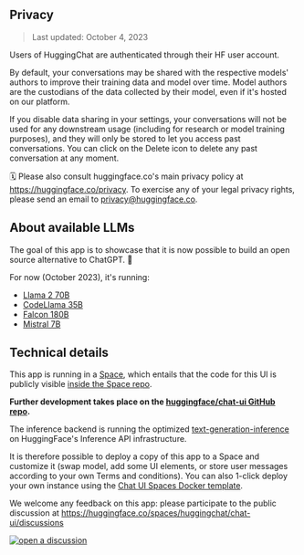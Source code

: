 ## Privacy

> Last updated: October 4, 2023

Users of HuggingChat are authenticated through their HF user account.

By default, your conversations may be shared with the respective models' authors to improve their training data and model over time. Model authors are the custodians of the data collected by their model, even if it's hosted on our platform.

If you disable data sharing in your settings, your conversations will not be used for any downstream usage (including for research or model training purposes), and they will only be stored to let you access past conversations. You can click on the Delete icon to delete any past conversation at any moment.

🗓 Please also consult huggingface.co's main privacy policy at <https://huggingface.co/privacy>. To exercise any of your legal privacy rights, please send an email to <privacy@huggingface.co>.

## About available LLMs

The goal of this app is to showcase that it is now possible to build an open source alternative to ChatGPT. 💪

For now (October 2023), it's running:

- [Llama 2 70B](https://huggingface.co/meta-llama/Llama-2-70b-chat-hf)
- [CodeLlama 35B](https://about.fb.com/news/2023/08/code-llama-ai-for-coding/)
- [Falcon 180B](https://www.tii.ae/news/technology-innovation-institute-introduces-worlds-most-powerful-open-llm-falcon-180b)
- [Mistral 7B](https://mistral.ai/news/announcing-mistral-7b/)

## Technical details

This app is running in a [Space](https://huggingface.co/docs/hub/spaces-overview), which entails that the code for this UI is publicly visible [inside the Space repo](https://huggingface.co/spaces/huggingchat/chat-ui/tree/main).

**Further development takes place on the [huggingface/chat-ui GitHub repo](https://github.com/huggingface/chat-ui).**

The inference backend is running the optimized [text-generation-inference](https://github.com/huggingface/text-generation-inference) on HuggingFace's Inference API infrastructure.

It is therefore possible to deploy a copy of this app to a Space and customize it (swap model, add some UI elements, or store user messages according to your own Terms and conditions). You can also 1-click deploy your own instance using the [Chat UI Spaces Docker template](https://huggingface.co/new-space?template=huggingchat/chat-ui-template).

We welcome any feedback on this app: please participate to the public discussion at <https://huggingface.co/spaces/huggingchat/chat-ui/discussions>

<a target="_blank" href="https://huggingface.co/spaces/huggingchat/chat-ui/discussions"><img src="https://huggingface.co/datasets/huggingface/badges/raw/main/open-a-discussion-xl.svg" title="open a discussion"></a>
